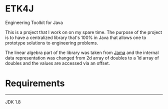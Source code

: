 # ETK4J
Engineering Toolkit for Java

This is a project that I work on on my spare time. The purpose of the project
is to have a centralized library that's 100% in Java that allows one to prototype solutions
to engineering problems. 

The linear algebra part of the library was taken from [Jama](https://math.nist.gov/javanumerics/jama/)
and the internal data representation was changed from 2d array of doubles to a 1d array of doubles
and the values are accessed via an offset.

# Requirements
---
JDK 1.8

